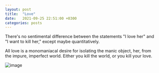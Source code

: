 ```yaml
---
layout: post
title:  "Love"
date:   2021-09-25 22:51:00 +0300
categories: posts
---
```


There's no sentimental difference between the statements "I love her" and "I want to kill her," except maybe quantitatively.


All love is a monomaniacal desire for isolating the manic object, her, from the impure, imperfect world. Either you kill the world, or you kill your love.

![image](https://user-images.githubusercontent.com/81246115/134784455-0b655c60-067f-41e0-b6e8-5705c75a5544.png)
